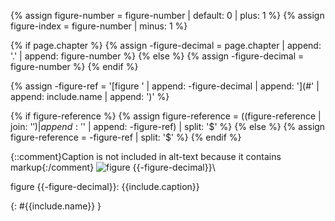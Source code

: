 <p style='text-align: center;' markdown='1'>

{% assign figure-number = figure-number | default: 0 | plus: 1 %}
{% assign figure-index = figure-number | minus: 1 %}

{% if page.chapter %}
{% assign -figure-decimal = page.chapter | append: '.' | append: figure-number %}
{% else %}
{% assign -figure-decimal = figure-number %}
{% endif %}

{% assign -figure-ref = '[figure ' | append: -figure-decimal | append: '](#' | append: include.name | append: ')' %}

{% if figure-reference %}
    {% assign figure-reference = ((figure-reference | join: '$') | append: '$' | append: -figure-ref) | split: '$' %}
{% else %}
    {% assign figure-reference = -figure-ref | split: '$'  %}
{% endif %}

{::comment}Caption is not included in alt-text because it contains markup{:/comment}
![figure {{-figure-decimal}}][{{include.name}}]\\

figure {{-figure-decimal}}: {{include.caption}}
</p>{: #{{include.name}} }

[{{include.name}}]: figures/{{include.name}}
